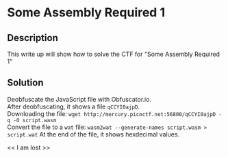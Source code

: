 # Some Assembly Required 1

## Description
This write up will show how to solve the CTF for "Some Assembly Required 1"

## Solution
Deobfuscate the JavaScript file with Obfuscator.io.</br>
After deobfuscating, it shows a file `qCCYI0ajpD`.</br>
Downloading the file: `wget http://mercury.picoctf.net:56800/qCCYI0ajpD -q -O script.wasm`</br>
Convert the file to a `wat` file: `wasm2wat --generate-names script.wasm > script.wat`
At the end of the file, it shows hexdecimal values.</br>

<< I am lost >>
